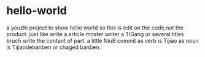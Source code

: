 # hello-world
a youzhi project to show hello world
so this is edit on the code,not the product.
just like write a article
moster writer a TiGang or several titles
bruch write the contant of part.
a little NiuB
commit as verb is Tijiao
as noun is Tijiaodebanben or chaged banben.
